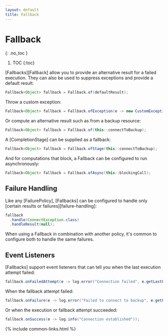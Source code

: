 ```yaml
---
layout: default
title: Fallback
---
```


# Fallback
{: .no_toc }

1. TOC
{:toc}

[Fallbacks][Fallback] allow you to provide an alternative result for a failed execution. They can also be used to suppress exceptions and provide a default result:

```java
Fallback<Object> fallback = Fallback.of(defaultResult);
```

Throw a custom exception:

```java
Fallback<Object> fallback = Fallback.ofException(e -> new CustomException(e.getLastFailure()));
```

Or compute an alternative result such as from a backup resource:

```java
Fallback<Object> fallback = Fallback.of(this::connectToBackup);
```

A [CompletionStage] can be supplied as a fallback:

```java
Fallback<Object> fallback = Fallback.ofStage(this::connectToBackup);
```

And for computations that block, a Fallback can be configured to run asynchronously:

```java
Fallback<Object> fallback = Fallback.ofAsync(this::blockingCall);
```

## Failure Handling

Like any [FailurePolicy], [Fallbacks] can be configured to handle only [certain results or failures][failure-handling]:

```java
fallback
  .handle(ConnectException.class)
  .handleResult(null);
```

When using a Fallback in combination with another policy, it's common to configure both to handle the same failures.

## Event Listeners

[Fallbacks] support event listeners that can tell you when the last execution attempt failed:

```java
fallback.onFailedAttempt(e -> log.error("Connection failed", e.getLastFailure()))
```

When the fallback attempt failed:

```java
fallback.onFailure(e -> log.error("Failed to connect to backup", e.getFailure()));
```

Or when the execution or fallback attempt succeeded:

```java
fallback.onSuccess(e -> log.info("Connection established"));
```

{% include common-links.html %}
